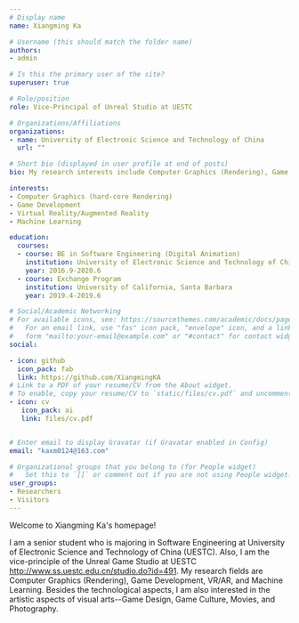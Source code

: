 ```yaml
---
# Display name
name: Xiangming Ka

# Username (this should match the folder name)
authors:
- admin

# Is this the primary user of the site?
superuser: true

# Role/position
role: Vice-Principal of Unreal Studio at UESTC

# Organizations/Affiliations
organizations:
- name: University of Electronic Science and Technology of China
  url: ""

# Short bio (displayed in user profile at end of posts)
bio: My research interests include Computer Graphics (Rendering), Game Development, Computer Vision, and Machine Learning.

interests:
- Computer Graphics (hard-core Rendering)
- Game Development
- Virtual Reality/Augmented Reality
- Machine Learning

education:
  courses:
  - course: BE in Software Engineering (Digital Animation)
    institution: University of Electronic Science and Technology of China
    year: 2016.9-2020.6
  - course: Exchange Program
    institution: University of California, Santa Barbara
    year: 2019.4-2019.6

# Social/Academic Networking
# For available icons, see: https://sourcethemes.com/academic/docs/page-builder/#icons
#   For an email link, use "fas" icon pack, "envelope" icon, and a link in the
#   form "mailto:your-email@example.com" or "#contact" for contact widget.
social:

- icon: github
  icon_pack: fab
  link: https://github.com/XiangmingKA
# Link to a PDF of your resume/CV from the About widget.
# To enable, copy your resume/CV to `static/files/cv.pdf` and uncomment the lines below.
- icon: cv
   icon_pack: ai
   link: files/cv.pdf


# Enter email to display Gravatar (if Gravatar enabled in Config)
email: "kaxm0124@163.com"

# Organizational groups that you belong to (for People widget)
#   Set this to `[]` or comment out if you are not using People widget.
user_groups:
- Researchers
- Visitors
---
```


Welcome to Xiangming Ka's homepage!

I am a senior student who is majoring in Software Engineering at University of Electronic Science and Technology of China (UESTC). Also, I am the vice-principle of the Unreal Game Studio at UESTC http://www.ss.uestc.edu.cn/studio.do?id=491. My research fields are Computer Graphics (Rendering), Game Development, VR/AR, and Machine Learning. Besides the technological aspects, I am also interested in the artistic aspects of visual arts--Game Design, Game Culture, Movies, and Photography.
